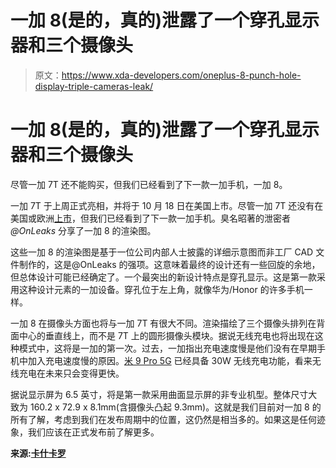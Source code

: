 # 一加 8(是的，真的)泄露了一个穿孔显示器和三个摄像头

> 原文：<https://www.xda-developers.com/oneplus-8-punch-hole-display-triple-cameras-leak/>

# 一加 8(是的，真的)泄露了一个穿孔显示器和三个摄像头

尽管一加 7T 还不能购买，但我们已经看到了下一款一加手机，一加 8。

一加 7T 于上周正式亮相，并将于 10 月 18 日在美国上市。尽管一加 7T 还没有在美国或欧洲[上市](https://www.xda-developers.com/oneplus-7t-pop-up-events-nyc-london/)，但我们已经看到了下一款一加手机。臭名昭著的泄密者 *@OnLeaks* 分享了一加 8 的渲染图。

这些一加 8 的渲染图是基于一位公司内部人士披露的详细示意图而非工厂 CAD 文件制作的，这是@OnLeaks 的强项。这意味着最终的设计还有一些回旋的余地，但总体设计可能已经确定了。一个最突出的新设计特点是穿孔显示。这是第一款采用这种设计元素的一加设备。穿孔位于左上角，就像华为/Honor 的许多手机一样。

一加 8 在摄像头方面也将与一加 7T 有很大不同。渲染描绘了三个摄像头排列在背面中心的垂直线上，而不是 7T 上的圆形摄像头模块。据说无线充电也将出现在这种模式中，这将是一加的第一次。过去，一加指出充电速度慢是他们没有在早期手机中加入充电速度慢的原因。[米 9 Pro 5G](https://www.xda-developers.com/mi-9-pro-5g-miui-11-snapdragon-mi-tv-pro-8k-video/) 已经具备 30W 无线充电功能，看来无线充电在未来只会变得更快。

据说显示屏为 6.5 英寸，将是第一款采用曲面显示屏的非专业机型。整体尺寸大致为 160.2 x 72.9 x 8.1mm(含摄像头凸起 9.3mm)。这就是我们目前对一加 8 的所有了解，考虑到我们在发布周期中的位置，这仍然是相当多的。如果这是任何迹象，我们应该在正式发布前了解更多。

**来源:[卡什卡罗](https://cashkaro.com/blog/exclusive-oneplus8-renders/113414)**